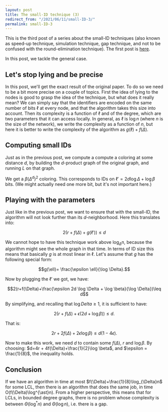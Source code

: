 ```yaml
---
layout: post
title: The small-ID technique (3)
redirect_from: "/2021/06/11/small-ID-3/"
permalink: small-ID-3
---
```


This is the third post of a series about the small-ID techniques (also 
known as speed-up technique, simulation technique, gap technique, and not 
to be confused with the round-elimination technique). 
The first post is [here](https://discrete-notes.github.io/small-ID-1).

In this post, we tackle the general case.

## Let's stop lying and be precise

In this post, we'll get the exact result of the original paper. To do so we 
need to be a bit more precise on a couple of topics. 
First the idea of lying to the nodes is good to grasp the idea of the 
technique, but what does it really mean? 
We can simply say that the identifiers are encoded on the same number of 
bits $\ell$ at every node, and that the algorithm takes this size into 
account. Then its complexity is a function of $\ell$ and of the degree, 
which are two parameters that it can access locally. 
In general, as $\ell$ is $\log n$ (where $n$ is the size of the network), 
we write the complexity as a function of $n$, but here it is better to 
write the complexity of the algorithm as $g(\ell)+f(\Delta)$.

## Computing small IDs

Just as in the previous post, we compute a compute a coloring at some 
distance $d$, by building the $d$-product graph of the original graph, and
running $L$ on that graph. 

We get a $\beta (\Delta^d)^2$ coloring. This corresponds to IDs on 
$\ell'=2d \log \Delta + \log \beta$ bits. (We might actually need one more bit, 
but it's not important here.)

## Playing with the parameters

Just like in the previous post, we want to ensure that with the small-ID, 
the algorithm will not look further than its $d$-neighborhood. 
Here this translates into:

$$2(r+f(\Delta)+g(\ell'))\leq d$$

We cannot hope to have this technique work above $\log_{\Delta} n$, because 
the algorithm might see the whole graph in that time. In terms of ID size 
this means that basically $g$ is at most linear in $\ell$.
Let's assume that $g$ has the following special form:

$$g(\ell)= \frac{\epsilon \ell}{\log \Delta}.$$

Now by plugging the $\ell'$ we got, we have:

$$2(r+f(\Delta)+\frac{\epsilon 2d \log \Delta + \log \beta}{\log \Delta})\leq d$$

By simplifying, and recalling that $\log Delta \geq 1$, it is sufficient to 
have:

$$2(r+f(\Delta)+\epsilon(2d+ \log \beta))\leq d.$$

That is:

$$2r+2f(\Delta)+2\epsilon\log \beta) \leq d(1-4\epsilon).$$

Now to make this work, we need $d$ to contain some $f(\Delta)$, $r$ and 
$\log \beta$. By choosing: $d=4r + 4f(\Delta)+\frac{1}{2}\log \beta$, and 
$\epsilon = \frac{1}{8}$, the inequality holds. 

## Conclusion

If we have an algorithm in time at most $f(\Delta)+\frac{1}{8}\log_{\Delta}n$
for some LCL, then there is an algorithm that does the same job, in time 
O(f(\Delta)\log^{\ast}n). 
From a higher perspective, this means that for LCLs, in bounded degree 
graphs, there is no problem whose complexity is between 
$\Theta(\log^{\ast}n)$ and $\Theta(\log n)$, i.e. there is a gap.













 


